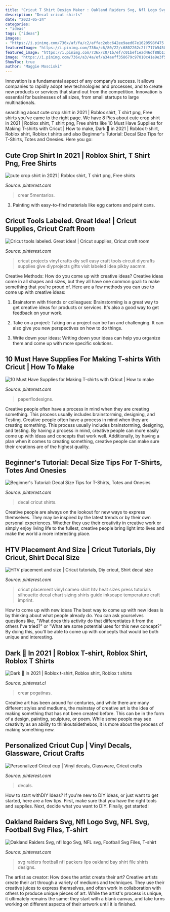 ```yaml
---
title: "Cricut T Shirt Design Maker : Oakland Raiders Svg, Nfl Logo Svg, Nfl Svg, Football Svg Files, T-shirt"
description: "Decal cricut shirts"
date: "2023-05-24"
categories:
- "ideas"
tags: ["ideas"]
images:
- "https://i.pinimg.com/736x/af/fa/c2/affac2ebc642ee9aed67e1620598f475.jpg"
featuredImage: "https://i.pinimg.com/736x/c6/80/22/c6802262c2ff717b5450db3d1a0bb489.jpg"
featured_image: "https://i.pinimg.com/736x/c0/1b/ef/c01bef1ead46df88b1357ba9fd9e352d.jpg"
image: "https://i.pinimg.com/736x/a3/4a/ef/a34aeff358679c97010c41e9e3f5739d.jpg"
ShowToc: true
author: "Maggie Mosciski"
---
```



Innovation is a fundamental aspect of any company’s success. It allows companies to rapidly adopt new technologies and processes, and to create new products or services that stand out from the competition. Innovation is essential for businesses of all sizes, from small startups to large multinationals.

	

		
searching about cute crop shirt in 2021 | Roblox shirt, T shirt png, Free shirts you've came to the right page. We have 8 Pics about cute crop shirt in 2021 | Roblox shirt, T shirt png, Free shirts like 10 Must Have Supplies for Making T-shirts with Cricut | How to make, Dark 🖤 in 2021 | Roblox t-shirt, Roblox shirt, Roblox t shirts and also Beginner&#039;s Tutorial: Decal Size Tips for T-Shirts, Totes and Onesies. Here you go:
		
    
## Cute Crop Shirt In 2021 | Roblox Shirt, T Shirt Png, Free Shirts

<img loading=lazy src="https://i.pinimg.com/736x/82/7a/65/827a65030a157448129b0db8446c3983.jpg" onerror="this.onerror=null;this.src='https://tse3.mm.bing.net/th?id=OIP.Ff3IviSArnAQTPenTb6DbwAAAA&amp;pid=15.1';" alt="cute crop shirt in 2021 | Roblox shirt, T shirt png, Free shirts">

_Source: pinterest.com_

>crear 5mentarios. 

	

3. Painting with easy-to-find materials like egg cartons and paint cans.

    
## Cricut Tools Labeled. Great Idea! | Cricut Supplies, Cricut Craft Room

<img loading=lazy src="https://i.pinimg.com/736x/e2/16/07/e21607be29d1f8a74258baed71349094.jpg" onerror="this.onerror=null;this.src='https://tse1.mm.bing.net/th?id=OIP.KA3wwhC7W9cm3zcTVkk5eAHaJ4&amp;pid=15.1';" alt="Cricut tools labeled. Great idea! | Cricut supplies, Cricut craft room">

_Source: pinterest.com_

>cricut projects vinyl crafts diy sell easy craft tools circuit diycrafts supplies give diyprojects gifts visit labeled idea pikby aacmm. 

	

Creative Methods: How do you come up with creative ideas?
Creative ideas come in all shapes and sizes, but they all have one common goal: to make something that you're proud of. Here are a few methods you can use to come up with creative ideas:
1. Brainstorm with friends or colleagues: Brainstorming is a great way to get creative ideas for products or services. It's also a good way to get feedback on your work.

2. Take on a project: Taking on a project can be fun and challenging. It can also give you new perspectives on how to do things.

3. Write down your ideas: Writing down your ideas can help you organize them and come up with more specific solutions.

    
## 10 Must Have Supplies For Making T-shirts With Cricut | How To Make

<img loading=lazy src="https://i.pinimg.com/736x/6f/74/00/6f74000972995ae19ffce938f4bc5f83.jpg" onerror="this.onerror=null;this.src='https://tse1.mm.bing.net/th?id=OIP.Pa7rjMpC4PAlAmI6kfTRGAHaOG&amp;pid=15.1';" alt="10 Must Have Supplies for Making T-shirts with Cricut | How to make">

_Source: pinterest.com_

>paperflodesigns. 

	

Creative people often have a process in mind when they are creating something. This process usually includes brainstorming, designing, and Testing.
Creative people often have a process in mind when they are creating something. This process usually includes brainstorming, designing, and testing. By having a process in mind, creative people can more easily come up with ideas and concepts that work well. Additionally, by having a plan when it comes to creating something, creative people can make sure their creations are of the highest quality.

    
## Beginner&#039;s Tutorial: Decal Size Tips For T-Shirts, Totes And Onesies

<img loading=lazy src="https://i.pinimg.com/736x/c6/80/22/c6802262c2ff717b5450db3d1a0bb489.jpg" onerror="this.onerror=null;this.src='https://tse2.mm.bing.net/th?id=OIP.EDjHWjajEPShiYx2nmM13AHaO0&amp;pid=15.1';" alt="Beginner&#039;s Tutorial: Decal Size Tips for T-Shirts, Totes and Onesies">

_Source: pinterest.com_

>decal cricut shirts. 

	

Creative people are always on the lookout for new ways to express themselves. They may be inspired by the latest trends or by their own personal experiences. Whether they use their creativity in creative work or simply enjoy living life to the fullest, creative people bring light into lives and make the world a more interesting place.

    
## HTV Placement And Size | Cricut Tutorials, Diy Cricut, Shirt Decal Size

<img loading=lazy src="https://i.pinimg.com/736x/af/fa/c2/affac2ebc642ee9aed67e1620598f475.jpg" onerror="this.onerror=null;this.src='https://tse1.mm.bing.net/th?id=OIP.hCEy3AFBFu5ldpHak2pB4gHaNK&amp;pid=15.1';" alt="HTV placement and size | Cricut tutorials, Diy cricut, Shirt decal size">

_Source: pinterest.com_

>cricut placement vinyl cameo shirt htv heat sizes press tutorials silhouette decal chart sizing shirts guide inkscape temperature craft imprint. 

	

How to come up with new ideas
The best way to come up with new ideas is by thinking about what people already do. You can ask yourselves questions like, "What does this activity do that differentiates it from the others I've tried?" or "What are some potential uses for this new concept?" By doing this, you'll be able to come up with concepts that would be both unique and interesting.

    
## Dark 🖤 In 2021 | Roblox T-shirt, Roblox Shirt, Roblox T Shirts

<img loading=lazy src="https://i.pinimg.com/736x/a3/4a/ef/a34aeff358679c97010c41e9e3f5739d.jpg" onerror="this.onerror=null;this.src='https://tse1.mm.bing.net/th?id=OIP.XhWfQZZDTj966Iq8OKxBVAHaHa&amp;pid=15.1';" alt="Dark 🖤 in 2021 | Roblox t-shirt, Roblox shirt, Roblox t shirts">

_Source: pinterest.cl_

>crear pegatinas. 

	

Creative art has been around for centuries, and while there are many different styles and mediums, the mainstay of creative art is the idea of making something that has not been created before. This can be in the form of a design, painting, sculpture, or poem. While some people may see creativity as an ability to thinkoutsidethebox, it is more about the process of making something new.

    
## Personalized Cricut Cup | Vinyl Decals, Glassware, Cricut Crafts

<img loading=lazy src="https://i.pinimg.com/736x/e0/f7/d2/e0f7d25eab297770f795b3514c24a496--cups-cricut.jpg" onerror="this.onerror=null;this.src='https://tse2.mm.bing.net/th?id=OIP.2oMxvXTpl5S2IOXq20OkkgHaJ3&amp;pid=15.1';" alt="Personalized Cricut cup | Vinyl decals, Glassware, Cricut crafts">

_Source: pinterest.com_

>decals. 

	

How to start withDIY Ideas?
If you're new to DIY ideas, or just want to get started, here are a few tips. First, make sure that you have the right tools and supplies. Next, decide what you want to DIY. Finally, get started!

    
## Oakland Raiders Svg, Nfl Logo Svg, NFL Svg, Football Svg Files, T-shirt

<img loading=lazy src="https://i.pinimg.com/736x/c0/1b/ef/c01bef1ead46df88b1357ba9fd9e352d.jpg" onerror="this.onerror=null;this.src='https://tse1.mm.bing.net/th?id=OIP.xoJ7HX9xRzgj3v6VCbTeGwHaF7&amp;pid=15.1';" alt="Oakland Raiders Svg, nfl logo Svg, NFL svg, Football Svg Files, T-shirt">

_Source: pinterest.com_

>svg raiders football nfl packers lips oakland bay shirt file shirts designs. 

	

The artist as creator: How does the artist create their art?
Creative artists create their art through a variety of mediums and techniques. They use their creative juices to express themselves, and often work in collaboration with others to produce unique pieces of art. While the artist's process is unique, it ultimately remains the same: they start with a blank canvas, and take turns working on different aspects of their artwork until it is finished.

